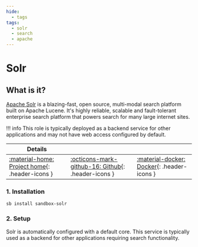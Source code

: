 ```yaml
---
hide:
  - tags
tags:
  - solr
  - search
  - apache
---
```


# Solr

## What is it?

[Apache Solr](https://solr.apache.org/) is a blazing-fast, open source, multi-modal search platform built on Apache Lucene. It's highly reliable, scalable and fault-tolerant enterprise search platform that powers search for many large internet sites.

!!! info
    This role is typically deployed as a backend service for other applications and may not have web access configured by default.

| Details     |             |             |
|-------------|-------------|-------------|
| [:material-home: Project home](https://solr.apache.org/){: .header-icons } | [:octicons-mark-github-16: Github](https://github.com/apache/solr){: .header-icons } | [:material-docker: Docker](https://hub.docker.com/_/solr){: .header-icons }|

### 1. Installation

``` shell
sb install sandbox-solr
```

### 2. Setup

Solr is automatically configured with a default core. This service is typically used as a backend for other applications requiring search functionality.